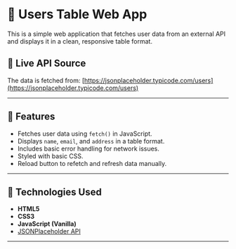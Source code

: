# 👥 Users Table Web App

This is a simple web application that fetches user data from an external API and displays it in a clean, responsive table format.

## 🔗 Live API Source

The data is fetched from:
[https://jsonplaceholder.typicode.com/users](https://jsonplaceholder.typicode.com/users)

---

## 📁 Features

- Fetches user data using `fetch()` in JavaScript.
- Displays `name`, `email`, and `address` in a table format.
- Includes basic error handling for network issues.
- Styled with basic CSS.
- Reload button to refetch and refresh data manually.

---

## 🧰 Technologies Used

- **HTML5**
- **CSS3**
- **JavaScript (Vanilla)**
- [JSONPlaceholder API](https://jsonplaceholder.typicode.com)

---
